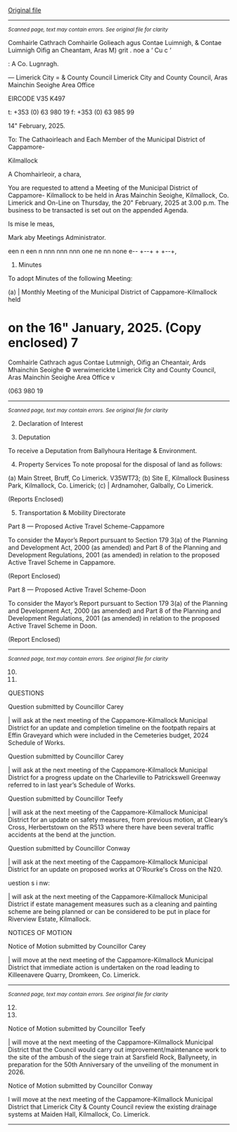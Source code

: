 [Original file](https://www.limerick.ie/sites/default/files/media/documents/2025-02/01-agenda-ck-md-meeting-20th-feb-2025.pdf)

---
*<small>Scanned page, text may contain errors. See original file for clarity</small>*  

Comhairle Cathrach Comhairle Golieach agus Contae Luimnigh,
& Contae Luimnigh Oifig an Cheantam, Aras M) grit .
noe a ‘ Cu c ‘

: A Co. Lugnragh.

— Limerick City =
& County Council Limerick City and County Council,
Aras Mainchin Seoighe Area Office

EIRCODE V35 K497

t: +353 (0) 63 980 19
f: +353 (0) 63 985 99

14" February, 2025.

To: The Cathaoirleach and Each Member of the Municipal District of Cappamore-

Kilmallock

A Chomhairleoir, a chara,

You are requested to attend a Meeting of the Municipal District of Cappamore-
Kilmallock to be held in Aras Mainchin Seoighe, Kilmallock, Co. Limerick and On-Line on
Thursday, the 20" February, 2025 at 3.00 p.m. The business to be transacted is set out
on the appended Agenda.

Is mise le meas,

Mark aby
Meetings Administrator.

een n een n nnn nnn nnn one ne nn none e-- +--+ + +--+,

1. Minutes

To adopt Minutes of the following Meeting:

(a) | Monthly Meeting of the Municipal District of Cappamore-Kilmallock held

on the 16" January, 2025.
(Copy enclosed) 7
=
Comhairle Cathrach agus Contae Lutmnigh, Oifig an Cheantair, Ards Mhainchin Seoighe © werwimerickte
Limerick City and County Council, Aras Mainchin Seoighe Area Office v

(063 980 19


---
*<small>Scanned page, text may contain errors. See original file for clarity</small>*  

2. Declaration of Interest

3. Deputation

To receive a Deputation from Ballyhoura Heritage & Environment.

4. Property Services
To note proposal for the disposal of land as follows:

(a) Main Street, Bruff, Co Limerick. V35WT73;
(b) Site E, Kilmallock Business Park, Kilmallock, Co. Limerick;
(c) | Ardnamoher, Galbally, Co Limerick.

(Reports Enclosed)

5. Transportation & Mobility Directorate

Part 8 — Proposed Active Travel Scheme-Cappamore

To consider the Mayor’s Report pursuant to Section 179 3(a) of the Planning and
Development Act, 2000 (as amended) and Part 8 of the Planning and Development
Regulations, 2001 (as amended) in relation to the proposed Active Travel Scheme in
Cappamore.

(Report Enclosed)

Part 8 — Proposed Active Travel Scheme-Doon

To consider the Mayor’s Report pursuant to Section 179 3(a) of the Planning and
Development Act, 2000 (as amended) and Part 8 of the Planning and Development
Regulations, 2001 (as amended) in relation to the proposed Active Travel Scheme in
Doon.

(Report Enclosed)


---
*<small>Scanned page, text may contain errors. See original file for clarity</small>*  

10.

11.

QUESTIONS

Question submitted by Councillor Carey

| will ask at the next meeting of the Cappamore-Kilmallock Municipal District for
an update and completion timeline on the footpath repairs at Effin Graveyard
which were included in the Cemeteries budget, 2024 Schedule of Works.

Question submitted by Councillor Carey

| will ask at the next meeting of the Cappamore-Kilmallock Municipal District for
a progress update on the Charleville to Patrickswell Greenway referred to in last
year’s Schedule of Works.

Question submitted by Councillor Teefy

| will ask at the next meeting of the Cappamore-Kilmallock Municipal District for
an update on safety measures, from previous motion, at Cleary’s Cross,
Herbertstown on the R513 where there have been several traffic accidents at
the bend at the junction.

Question submitted by Councillor Conway

| will ask at the next meeting of the Cappamore-Kilmallock Municipal District for
an update on proposed works at O'Rourke's Cross on the N20.

uestion s i nw:

| will ask at the next meeting of the Cappamore-Kilmallock Municipal District if
estate management measures such as a cleaning and painting scheme are being
planned or can be considered to be put in place for Riverview Estate, Kilmallock.

NOTICES OF MOTION

Notice of Motion submitted by Councillor Carey

| will move at the next meeting of the Cappamore-Kilmallock Municipal District
that immediate action is undertaken on the road leading to Killeenavere Quarry,
Dromkeen, Co. Limerick.


---
*<small>Scanned page, text may contain errors. See original file for clarity</small>*  

12.

13.

Notice of Motion submitted by Councillor Teefy

| will move at the next meeting of the Cappamore-Kilmallock Municipal District
that the Council would carry out improvement/maintenance work to the site of
the ambush of the siege train at Sarsfield Rock, Ballyneety, in preparation for
the 50th Anniversary of the unveiling of the monument in 2026.

Notice of Motion submitted by Councillor Conway

I will move at the next meeting of the Cappamore-Kilmallock Municipal District
that Limerick City & County Council review the existing drainage systems at
Maiden Hall, Kilmallock, Co. Limerick.


---
